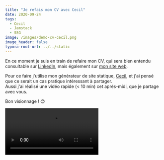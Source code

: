 ```yaml
---
title: "Je refais mon CV avec Cecil"
date: 2020-09-24
tags:
  - Cecil
  - Jamstack
  - SSG
image: /images/demo-cv-cecil.png
image_header: false
typora-root-url: ../../static
---
```


En ce moment je suis en train de refaire mon CV, qui sera bien entendu consultable sur [LinkedIn](https://www.linkedin.com/feed/update/urn:li:activity:6714975589477990401/), mais également sur [mon site web](https://arnaudligny.fr/cv/).

Pour ce faire j'utilise mon générateur de site statique, [Cecil](https://cecil.app), et j'ai pensé que ce serait un cas pratique intéressant à partager.  
Aussi j'ai réalisé une vidéo rapide (< 10 min) cet après-midi, que je partage avec vous.

Bon visionnage ! 😊

<video controls>
  <source src="/videos/demo-cv-cecil.mp4" type="video/mp4">
</video>
